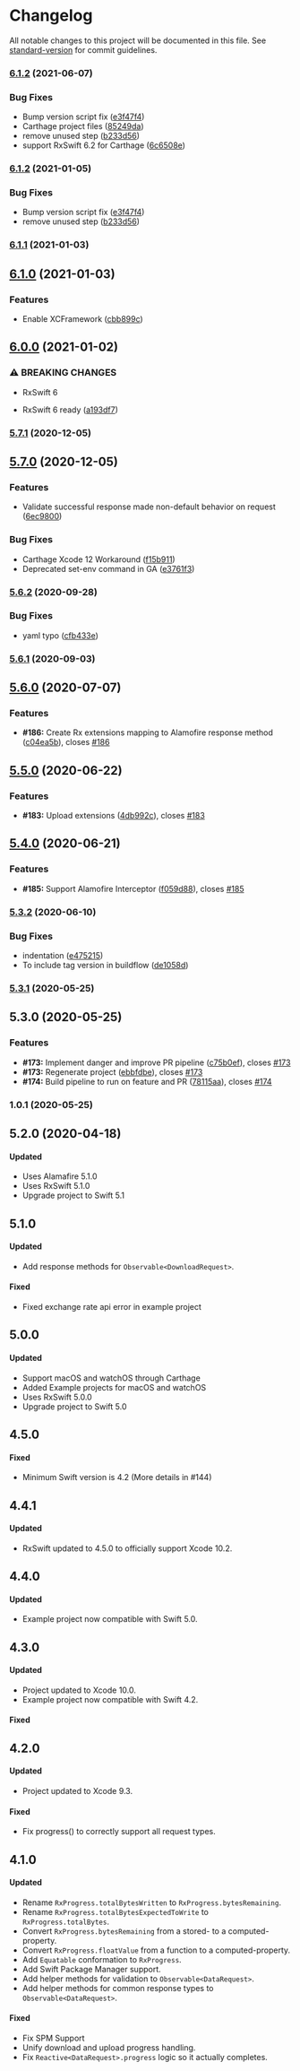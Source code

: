 # Changelog

All notable changes to this project will be documented in this file. See [standard-version](https://github.com/conventional-changelog/standard-version) for commit guidelines.

### [6.1.2](https://github.com/RxSwiftCommunity/RxAlamofire/branches/compare/v6.1.2%0Dv6.1.1) (2021-06-07)


### Bug Fixes

* Bump version script fix ([e3f47f4](https://github.com/RxSwiftCommunity/RxAlamofire/commits/e3f47f480432f305403cc9cefcd65bb346268377))
* Carthage project files ([85249da](https://github.com/RxSwiftCommunity/RxAlamofire/commits/85249da4129c28fadcbc64d111469a0493f608f8))
* remove unused step ([b233d56](https://github.com/RxSwiftCommunity/RxAlamofire/commits/b233d56929c9166835dd4b0f8b84c8c13e881cd9))
* support RxSwift 6.2 for Carthage ([6c6508e](https://github.com/RxSwiftCommunity/RxAlamofire/commits/6c6508e0e389ac91718ebfe0c72eb469533c5d08))

### [6.1.2](https://github.com/RxSwiftCommunity/RxAlamofire/branches/compare/v6.1.2%0Dv6.1.1) (2021-01-05)


### Bug Fixes

* Bump version script fix ([e3f47f4](https://github.com/RxSwiftCommunity/RxAlamofire/commits/e3f47f480432f305403cc9cefcd65bb346268377))
* remove unused step ([b233d56](https://github.com/RxSwiftCommunity/RxAlamofire/commits/b233d56929c9166835dd4b0f8b84c8c13e881cd9))

### [6.1.1](https://github.com/RxSwiftCommunity/RxAlamofire/branches/compare/v6.1.1%0Dv6.1.0) (2021-01-03)

## [6.1.0](https://github.com/RxSwiftCommunity/RxAlamofire/branches/compare/v6.1.0%0Dv6.0.0) (2021-01-03)


### Features

* Enable XCFramework ([cbb899c](https://github.com/RxSwiftCommunity/RxAlamofire/commits/cbb899ca8712ea50d60110484ce0b12de99ab8da))

## [6.0.0](https://github.com/RxSwiftCommunity/RxAlamofire/branches/compare/v6.0.0%0Dv5.7.1) (2021-01-02)


### ⚠ BREAKING CHANGES

* RxSwift 6

* RxSwift 6 ready ([a193df7](https://github.com/RxSwiftCommunity/RxAlamofire/commits/a193df78808b9c61bfccf5a1530c5614dbe7ff18))

### [5.7.1](https://github.com/RxSwiftCommunity/RxAlamofire/branches/compare/v5.7.1%0Dv5.7.0) (2020-12-05)

## [5.7.0](https://github.com/RxSwiftCommunity/RxAlamofire/branches/compare/v5.7.0%0Dv5.6.2) (2020-12-05)


### Features

* Validate successful response made non-default behavior on request ([6ec9800](https://github.com/RxSwiftCommunity/RxAlamofire/commits/6ec9800b3c5f24cb52f1b1eacefbdd7633cc67e5))


### Bug Fixes

* Carthage Xcode 12 Workaround ([f15b911](https://github.com/RxSwiftCommunity/RxAlamofire/commits/f15b9119b4a052faeb808f5c803b3e4280becea0))
* Deprecated set-env command in GA ([e3761f3](https://github.com/RxSwiftCommunity/RxAlamofire/commits/e3761f3a4f5c450f2ec28287d54a857638b8a25f))

### [5.6.2](https://github.com/RxSwiftCommunity/RxAlamofire/branches/compare/v5.6.2%0Dv5.6.1) (2020-09-28)


### Bug Fixes

* yaml typo ([cfb433e](https://github.com/RxSwiftCommunity/RxAlamofire/commits/cfb433ee562bebe7c40d81efbc9a21e8ddb72273))

### [5.6.1](https://github.com/RxSwiftCommunity/RxAlamofire/branches/compare/v5.6.1%0Dv5.6.0) (2020-09-03)

## [5.6.0](https://github.com/RxSwiftCommunity/RxAlamofire/branches/compare/v5.6.0%0Dv5.5.0) (2020-07-07)


### Features

* **#186:** Create Rx extensions mapping to Alamofire response method ([c04ea5b](https://github.com/RxSwiftCommunity/RxAlamofire/commits/c04ea5bfb0f0f7306742f266e24c5f09a12d0f9e)), closes [#186](https://github.com/RxSwiftCommunity/RxAlamofire/issues/186)

## [5.5.0](https://github.com/RxSwiftCommunity/RxAlamofire/branches/compare/v5.5.0%0Dv5.4.0) (2020-06-22)


### Features

* **#183:** Upload extensions ([4db992c](https://github.com/RxSwiftCommunity/RxAlamofire/commits/4db992c6ff1179d957075687f407fcf9e8a28845)), closes [#183](https://github.com/RxSwiftCommunity/RxAlamofire/issues/183)

## [5.4.0](https://github.com/RxSwiftCommunity/RxAlamofire/branches/compare/v5.4.0%0Dv5.3.2) (2020-06-21)


### Features

* **#185:** Support Alamofire Interceptor ([f059d88](https://github.com/RxSwiftCommunity/RxAlamofire/commits/f059d88212e4191ef16567211fdcd3632215c819)), closes [#185](https://github.com/RxSwiftCommunity/RxAlamofire/issues/185)

### [5.3.2](https://github.com/RxSwiftCommunity/RxAlamofire/branches/compare/v5.3.2%0Dv5.3.1) (2020-06-10)


### Bug Fixes

* indentation ([e475215](https://github.com/RxSwiftCommunity/RxAlamofire/commits/e47521554cb501e4a935459da70b63af28f51200))
* To include tag version in buildflow ([de1058d](https://github.com/RxSwiftCommunity/RxAlamofire/commits/de1058d827b131273505d115b3d4404a33887c78))

### [5.3.1](https://github.com/RxSwiftCommunity/RxAlamofire/branches/compare/v5.3.1%0Dv5.3.0) (2020-05-25)

## 5.3.0 (2020-05-25)


### Features

* **#173:** Implement danger and improve PR pipeline ([c75b0ef](https://github.com/RxSwiftCommunity/RxAlamofire/commits/c75b0efd37cd0ae90b465d4f7772ff4ee276b5b3)), closes [#173](https://github.com/RxSwiftCommunity/RxAlamofire/issues/173)
* **#173:** Regenerate project ([ebbfdbe](https://github.com/RxSwiftCommunity/RxAlamofire/commits/ebbfdbe588aa26a1a4b0623e4e68a41c4857d5d5)), closes [#173](https://github.com/RxSwiftCommunity/RxAlamofire/issues/173)
* **#174:** Build pipeline to run on feature and PR ([78115aa](https://github.com/RxSwiftCommunity/RxAlamofire/commits/78115aac1941852ab1f4b8a3d369782948acaf68)), closes [#174](https://github.com/RxSwiftCommunity/RxAlamofire/issues/174)

### 1.0.1 (2020-05-25)

## 5.2.0 (2020-04-18)

#### Updated
* Uses Alamafire 5.1.0
* Uses RxSwift 5.1.0
* Upgrade project to Swift 5.1

## 5.1.0

#### Updated

* Add response methods for `Observable<DownloadRequest>`.

#### Fixed

* Fixed exchange rate api error in example project

## 5.0.0

#### Updated
* Support macOS and watchOS through Carthage 
* Added Example projects for macOS and watchOS 
* Uses RxSwift 5.0.0
* Upgrade project to Swift 5.0

## 4.5.0

#### Fixed
*  Minimum Swift version is 4.2 (More details in #144)

## 4.4.1

#### Updated
* RxSwift updated to 4.5.0 to officially support Xcode 10.2.

## 4.4.0

#### Updated
* Example project now compatible with Swift 5.0.

## 4.3.0

#### Updated
* Project updated to Xcode 10.0.
* Example project now compatible with Swift 4.2.

#### Fixed

## 4.2.0

#### Updated
* Project updated to Xcode 9.3.

#### Fixed
* Fix progress() to correctly support all request types.

## 4.1.0

#### Updated

* Rename `RxProgress.totalBytesWritten` to `RxProgress.bytesRemaining`.
* Rename `RxProgress.totalBytesExpectedToWrite` to `RxProgress.totalBytes`.
* Convert `RxProgress.bytesRemaining` from a stored- to a computed-property.
* Convert `RxProgress.floatValue` from a function to a computed-property.
* Add `Equatable` conformation to `RxProgress`.
* Add Swift Package Manager support.
* Add helper methods for validation to `Observable<DataRequest>`.
* Add helper methods for common response types to `Observable<DataRequest>`.

#### Fixed

* Fix SPM Support
* Unify download and upload progress handling.
* Fix `Reactive<DataRequest>.progress` logic so it actually completes.
